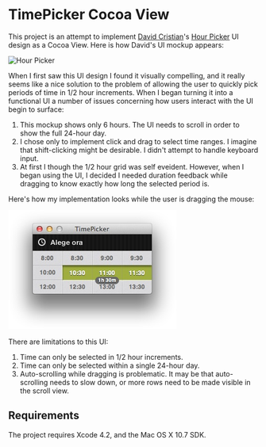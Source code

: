 TimePicker Cocoa View
=====================

This project is an attempt to implement [David Cristian](http://dribbble.com/iamdavid)'s [Hour Picker](http://dribbble.com/shots/380911-Hour-Picker) UI design as a Cocoa View.  Here is how David's UI mockup appears:

![Hour Picker](http://dribbble.com/system/users/2555/screenshots/380911/hourpicker.png?1326280179)

When I first saw this UI design I found it visually compelling, and it really seems like a nice solution to the problem of allowing the user to quickly pick periods of time in 1/2 hour increments.  When I began turning it into a functional UI a number of issues concerning how users interact with the UI begin to surface:

1. This mockup shows only 6 hours.  The UI needs to scroll in order to show the full 24-hour day.
2. I chose only to implement click and drag to select time ranges.  I imagine that shift-clicking might be desirable.  I didn't attempt to handle keyboard input.
3. At first I though the 1/2 hour grid was self eveident.  However, when I began using the UI, I decided I needed duration feedback while dragging to know exactly how long the selected period is.

Here's how my implementation looks while the user is dragging the mouse:

![Cocoa Time Picker](CocoaTimePicker.jpg)

There are limitations to this UI:

1. Time can only be selected in 1/2 hour increments.
2. Time can only be selected within a single 24-hour day.
3. Auto-scrolling while dragging is problematic.  It may be that auto-scrolling needs to slow down, or more rows need to be made visible in the scroll view.

Requirements
------------

The project requires Xcode 4.2, and the Mac OS X 10.7 SDK.



